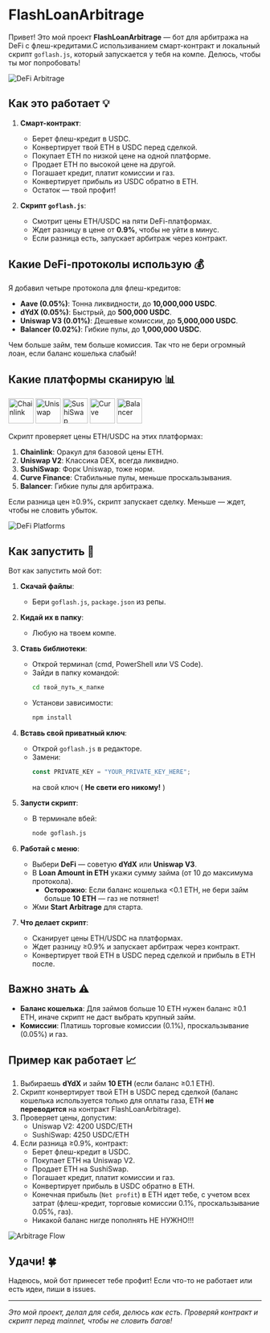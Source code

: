 
# FlashLoanArbitrage


Привет! Это мой проект **FlashLoanArbitrage** — бот для арбитража на DeFi с флеш-кредитами.С использиванием  смарт-контракт и локальный скрипт `goflash.js`, который запускается у тебя на компе. Делюсь, чтобы ты мог попробовать!

![DeFi Arbitrage](https://i.ibb.co/0R6knXHb/video-2025-08-19-21-03-04.gif)

## Как это работает 💡


1. **Смарт-контракт**:
   - Берет флеш-кредит в USDC.
   - Конвертирует твой ETH в USDC перед сделкой.
   - Покупает ETH по низкой цене на одной платформе.
   - Продает ETH по высокой цене на другой.
   - Погашает кредит, платит комиссии и газ.
   - Конвертирует прибыль из USDC обратно в ETH.
   - Остаток — твой профит!

2. **Скрипт `goflash.js`**:
   - Смотрит цены ETH/USDC на пяти DeFi-платформах.
   - Ждет разницу в цене от **0.9%**, чтобы не уйти в минус.
   - Если разница есть, запускает арбитраж через контракт.

## Какие DeFi-протоколы использую 💰

Я добавил четыре протокола для флеш-кредитов:

- **Aave (0.05%)**: Тонна ликвидности, до **10,000,000 USDC**.
- **dYdX (0.05%)**: Быстрый, до **500,000 USDC**.
- **Uniswap V3 (0.01%)**: Дешевые комиссии, до **5,000,000 USDC**.
- **Balancer (0.02%)**: Гибкие пулы, до **1,000,000 USDC**.

Чем больше займ, тем больше комиссия. Так что не бери огромный лоан, если баланс кошелька слабый!

## Какие платформы сканирую 📊

<img src="https://i.ibb.co/4RtXjn2G/chainlink-link-logo.png" alt="Chainlink" width="50">
<img src="https://i.ibb.co/gZf4KQT0/uniswap-uni-logo.png" alt="Uniswap" width="50">
<img src="https://i.ibb.co/SWfzvJq/sushiswap-sushi-logo.png" alt="SushiSwap" width="50">
<img src="https://i.ibb.co/r2H1V45g/curve-dao-token-crv-logo.png" alt="Curve" width="50">
<img src="https://i.ibb.co/21vcD80K/balancer-bal-logo.png" alt="Balancer" width="50">

Скрипт проверяет цены ETH/USDC на этих платформах:

1. **Chainlink**: Оракул для базовой цены ETH.
2. **Uniswap V2**: Классика DEX, всегда ликвидно.
3. **SushiSwap**: Форк Uniswap, тоже норм.
4. **Curve Finance**: Стабильные пулы, меньше проскальзывания.
5. **Balancer**: Гибкие пулы для арбитража.

Если разница цен ≥0.9%, скрипт запускает сделку. Меньше — ждет, чтобы не словить убыток.

![DeFi Platforms](https://i.ibb.co/kr0J4mD/21.png)

## Как запустить 🚀

Вот как запустить мой бот:

1. **Скачай файлы**:
   - Бери `goflash.js`, `package.json` из репы.

2. **Кидай их в папку**:
   - Любую на твоем компе.

3. **Ставь библиотеки**:
   - Открой терминал (cmd, PowerShell или VS Code).
   - Зайди в папку командой:
     ```bash
     cd твой_путь_к_папке
     ```
   - Установи зависимости:
     ```bash
     npm install
     ```

4. **Вставь свой приватный ключ**:
   - Открой `goflash.js` в редакторе.
   - Замени:
     ```javascript
     const PRIVATE_KEY = "YOUR_PRIVATE_KEY_HERE";
     ```
     на свой ключ ( **Не свети его никому!** )

5. **Запусти скрипт**:
   - В терминале вбей:
     ```bash
     node goflash.js
     ```

6. **Работай с меню**:
   - Выбери **DeFi** — советую **dYdX** или **Uniswap V3**.
   - В **Loan Amount in ETH** укажи сумму займа (от 10 до максимума протокола).
     - **Осторожно**: Если баланс кошелька <0.1 ETH, не бери займ больше **10 ETH** — газ не потянет!
   - Жми **Start Arbitrage** для старта.

7. **Что делает скрипт**:
   - Сканирует цены ETH/USDC на платформах.
   - Ждет разницу ≥0.9% и запускает арбитраж через контракт.
   - Конвертирует твой ETH в USDC перед сделкой и прибыль в ETH после.

## Важно знать ⚠️

- **Баланс кошелька**: Для займов больше 10 ETH нужен баланс ≥0.1 ETH, иначе скрипт не даст выбрать крупный займ.
- **Комиссии**: Платишь торговые комиссии (0.1%), проскальзывание (0.05%) и газ.


## Пример как работает 📈

1. Выбираешь **dYdX** и займ **10 ETH** (если баланс ≥0.1 ETH).
2. Скрипт конвертирует твой ETH в USDC перед сделкой (баланс кошелька используется только для оплаты газа, ETH **не переводится** на контракт FlashLoanArbitrage).
3. Проверяет цены, допустим:
   - Uniswap V2: 4200 USDC/ETH
   - SushiSwap: 4250 USDC/ETH
4. Если разница ≥0.9%, контракт:
   - Берет флеш-кредит в USDC.
   - Покупает ETH на Uniswap V2.
   - Продает ETH на SushiSwap.
   - Погашает кредит, платит комиссии и газ.
   - Конвертирует прибыль в USDC обратно в ETH.
   - Конечная прибыль (`Net profit`) в ETH идет тебе, с учетом всех затрат (флеш-кредит, торговые комиссии 0.1%, проскальзывание 0.05%, газ).
   - Никакой баланс нигде пополнять НЕ НУЖНО!!!


![Arbitrage Flow](https://i.ibb.co/hRDczJz6/22.png)

## Удачи! 🍀

Надеюсь, мой бот принесет тебе профит! Если что-то не работает или есть идеи, пиши в issues.

---

*Это мой проект, делал для себя, делюсь как есть. Проверяй контракт и скрипт перед mainnet, чтобы не словить багов!*

